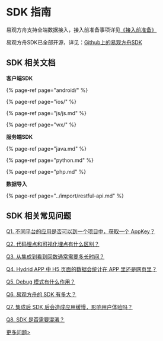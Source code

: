 # SDK 指南

易观方舟支持全端数据接入，接入前准备事项详见[《接入前准备》](../prepare/)

易观方舟SDK已全部开源，详见：[Github上的易观方舟SDK](https://github.com/analysys)

## SDK 相关文档

**客户端SDK**

{% page-ref page="android/" %}

{% page-ref page="ios/" %}

{% page-ref page="js/js.md" %}

{% page-ref page="wx/" %}

**服务端SDK**

{% page-ref page="java.md" %}

{% page-ref page="python.md" %}

{% page-ref page="php.md" %}

**数据导入**

{% page-ref page="../import/restful-api.md" %}

## SDK 相关常见问题

[Q1. 不同平台的应用是否可以到一个项目中，获取一个 AppKey？](../../faq/sdk.md)

[Q2. 代码埋点和可视化埋点有什么区别？](../../faq/sdk.md)

[Q3. 从集成到看到回数通常需要多长时间？](../../faq/sdk.md)

[Q4. Hydrid APP 中 H5 页面的数据会统计在 APP 里还是网页里？](../../faq/sdk.md)

[Q5. Debug 模式有什么作用？](../../faq/sdk.md)

[Q6. 易观方舟的 SDK 有多大？](../../faq/sdk.md)

[Q7. 集成后 SDK 后会造成应用缓慢，影响用户体验吗？](../../faq/sdk.md)

[Q8. SDK 是否需要混淆？](../../faq/sdk.md)

[更多问题&gt;](../../faq/sdk.md)


